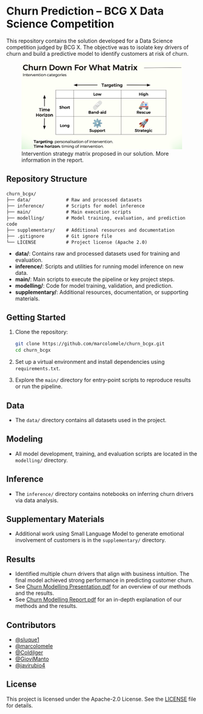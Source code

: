 # Churn Prediction – BCG X Data Science Competition

This repository contains the solution developed for a Data Science competition judged by BCG X. The objective was to isolate key drivers of churn and build a predictive model to identify customers at risk of churn.

<figure>
  <img src="cdfw_matrix.png" alt="Image description">
  <figcaption>Intervention strategy matrix proposed in our solution. More information in the report.</figcaption>
</figure>

## Repository Structure
```
churn_bcgx/
├── data/             # Raw and processed datasets
├── inference/        # Scripts for model inference
├── main/             # Main execution scripts
├── modelling/        # Model training, evaluation, and prediction code
├── supplementary/    # Additional resources and documentation
├── .gitignore        # Git ignore file
└── LICENSE           # Project license (Apache 2.0)
```

- **data/**: Contains raw and processed datasets used for training and evaluation.
- **inference/**: Scripts and utilities for running model inference on new data.
- **main/**: Main scripts to execute the pipeline or key project steps.
- **modelling/**: Code for model training, validation, and prediction.
- **supplementary/**: Additional resources, documentation, or supporting materials.

## Getting Started

1. Clone the repository:
   ```bash
   git clone https://github.com/marcolomele/churn_bcgx.git
   cd churn_bcgx
   ```
2. Set up a virtual environment and install dependencies using `requirements.txt`.

3. Explore the `main/` directory for entry-point scripts to reproduce results or run the pipeline.

## Data

- The `data/` directory contains all datasets used in the project.

## Modeling

- All model development, training, and evaluation scripts are located in the `modelling/` directory.

## Inference

- The `inference/` directory contains notebooks on inferring churn drivers via data analysis.

## Supplementary Materials

- Additional work using Small Language Model to generate emotional involvement of customers is in the `supplementary/` directory.

## Results

- Identified multiple churn drivers that align with business intuition. The final model achieved strong performance in predicting customer churn.
- See [Churn Modelling Presentation.pdf](Churn-Modelling-Presentation.pdf) for an overview of our methods and the results.
- See [Churn Modelling Report.pdf](Churn-Modelling-Report.pdf) for an in-depth explanation of our methods and the results.

## Contributors

- [@sluque1](https://github.com/sluque1)
- [@marcolomele](https://github.com/marcolomele)
- [@Coldilger](https://github.com/Coldilger)
- [@GioviManto](https://github.com/GioviManto)
- [@javirubio4](https://github.com/javirubio4)

## License

This project is licensed under the Apache-2.0 License. See the [LICENSE](LICENSE) file for details.
